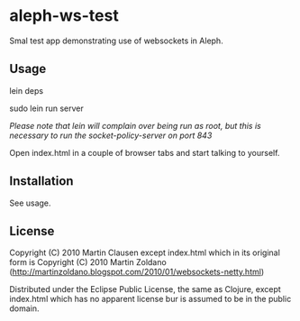 # aleph-ws-test

Smal test app demonstrating use of websockets in Aleph.

## Usage

lein deps

sudo lein run server

*Please note that lein will complain over being run as root, but this is necessary to run the socket-policy-server on port 843*

Open index.html in a couple of browser tabs and start talking to yourself.

## Installation

See usage.

## License

Copyright (C) 2010 Martin Clausen except index.html which in its original form is Copyright (C) 2010 Martin Zoldano (http://martinzoldano.blogspot.com/2010/01/websockets-netty.html)

Distributed under the Eclipse Public License, the same as Clojure, except index.html which has no apparent license bur is assumed to be in the public domain.